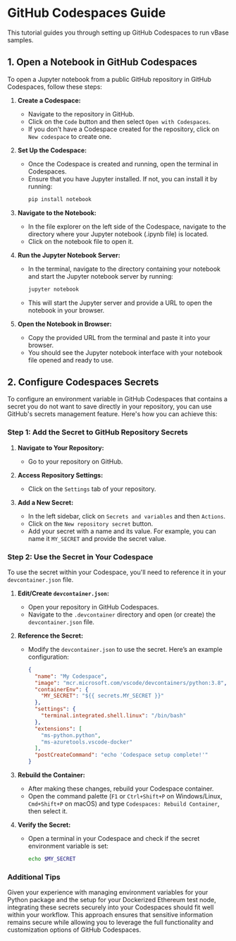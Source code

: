 
# GitHub Codespaces Guide

This tutorial guides you through setting up GitHub Codespaces to run vBase samples.

## 1. Open a Notebook in GitHub Codespaces

To open a Jupyter notebook from a public GitHub repository in GitHub Codespaces, follow these steps:

1. **Create a Codespace:**
   - Navigate to the repository in GitHub.
   - Click on the `Code` button and then select `Open with Codespaces`.
   - If you don't have a Codespace created for the repository, click on `New codespace` to create one.

2. **Set Up the Codespace:**
   - Once the Codespace is created and running, open the terminal in Codespaces.
   - Ensure that you have Jupyter installed. If not, you can install it by running:
     ```bash
     pip install notebook
     ```

3. **Navigate to the Notebook:**
   - In the file explorer on the left side of the Codespace, navigate to the directory where your Jupyter notebook (.ipynb file) is located.
   - Click on the notebook file to open it.

4. **Run the Jupyter Notebook Server:**
   - In the terminal, navigate to the directory containing your notebook and start the Jupyter notebook server by running:
     ```bash
     jupyter notebook
     ```
   - This will start the Jupyter server and provide a URL to open the notebook in your browser.

5. **Open the Notebook in Browser:**
   - Copy the provided URL from the terminal and paste it into your browser.
   - You should see the Jupyter notebook interface with your notebook file opened and ready to use.

## 2. Configure Codespaces Secrets

To configure an environment variable in GitHub Codespaces that contains a secret you do not want to save directly in your repository, you can use GitHub's secrets management feature. Here's how you can achieve this:

### Step 1: Add the Secret to GitHub Repository Secrets

1. **Navigate to Your Repository:**
   - Go to your repository on GitHub.

2. **Access Repository Settings:**
   - Click on the `Settings` tab of your repository.

3. **Add a New Secret:**
   - In the left sidebar, click on `Secrets and variables` and then `Actions`.
   - Click on the `New repository secret` button.
   - Add your secret with a name and its value. For example, you can name it `MY_SECRET` and provide the secret value.

### Step 2: Use the Secret in Your Codespace

To use the secret within your Codespace, you'll need to reference it in your `devcontainer.json` file.

1. **Edit/Create `devcontainer.json`:**
   - Open your repository in GitHub Codespaces.
   - Navigate to the `.devcontainer` directory and open (or create) the `devcontainer.json` file.

2. **Reference the Secret:**
   - Modify the `devcontainer.json` to use the secret. Here’s an example configuration:
   
     ```json
     {
       "name": "My Codespace",
       "image": "mcr.microsoft.com/vscode/devcontainers/python:3.8",
       "containerEnv": {
         "MY_SECRET": "${{ secrets.MY_SECRET }}"
       },
       "settings": {
         "terminal.integrated.shell.linux": "/bin/bash"
       },
       "extensions": [
         "ms-python.python",
         "ms-azuretools.vscode-docker"
       ],
       "postCreateCommand": "echo 'Codespace setup complete!'"
     }
     ```

3. **Rebuild the Container:**
   - After making these changes, rebuild your Codespace container.
   - Open the command palette (`F1` or `Ctrl+Shift+P` on Windows/Linux, `Cmd+Shift+P` on macOS) and type `Codespaces: Rebuild Container`, then select it.

4. **Verify the Secret:**
   - Open a terminal in your Codespace and check if the secret environment variable is set:
     ```bash
     echo $MY_SECRET
     ```

### Additional Tips

Given your experience with managing environment variables for your Python package and the setup for your Dockerized Ethereum test node, integrating these secrets securely into your Codespaces should fit well within your workflow. This approach ensures that sensitive information remains secure while allowing you to leverage the full functionality and customization options of GitHub Codespaces.
